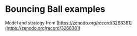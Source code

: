 # Bouncing Ball examples

Model and strategy from [https://zenodo.org/record/3268381](https://zenodo.org/record/3268381)
